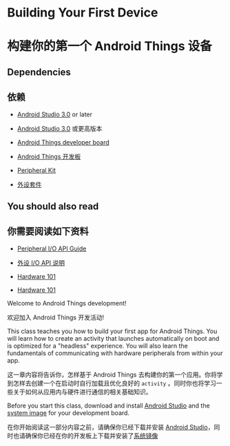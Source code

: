 # Building Your First Device

# 构建你的第一个 Android Things 设备

## Dependencies

## 依赖

*   [Android Studio 3.0](https://developer.android.google.cn/studio/index.html) or later

*   [Android Studio 3.0](https://developer.android.google.cn/studio/index.html) 或更高版本

*   [Android Things developer board](https://developer.android.google.cn/things/hardware/developer-kits.html)

*   [Android Things 开发板](https://developer.android.google.cn/things/hardware/developer-kits.html)

*   [Peripheral Kit](https://developer.android.google.cn/things/hardware/developer-kits.html#featured_peripherals)

*   [外设套件](https://developer.android.google.cn/things/hardware/developer-kits.html#featured_peripherals)

## You should also read

## 你需要阅读如下资料

*   [Peripheral I/O API Guide](https://developer.android.google.cn/things/sdk/pio/index.html)

*   [外设 I/O API 说明](https://developer.android.google.cn/things/sdk/pio/index.html)

*   [Hardware 101](https://developer.android.google.cn/things/hardware/hardware-101.html)

*   [Hardware 101](https://developer.android.google.cn/things/hardware/hardware-101.html)


Welcome to Android Things development!

欢迎加入 Android Things 开发活动!

This class teaches you how to build your first app for Android Things. You will learn how to create an activity that launches automatically on boot and is optimized for a "headless" experience. You will also learn the fundamentals of communicating with hardware peripherals from within your app.

这一章内容将告诉你，怎样基于 Android Things 去构建你的第一个应用。你将学到怎样去创建一个在启动时自行加载且优化良好的 `activity` 。同时你也将学习一些关于如何从应用内与硬件进行通信的相关基础知识。

Before you start this class, download and install [Android Studio](https://developer.android.google.cn/studio/index.html) and the [system image](https://partner.android.com/things/console) for your development board.

在你开始阅读这一部分内容之前，请确保你已经下载并安装 [Android Studio](https://developer.android.google.cn/studio/index.html)，同时也请确保你已经在你的开发板上下载并安装了[系统镜像](https://partner.android.com/things/console)


